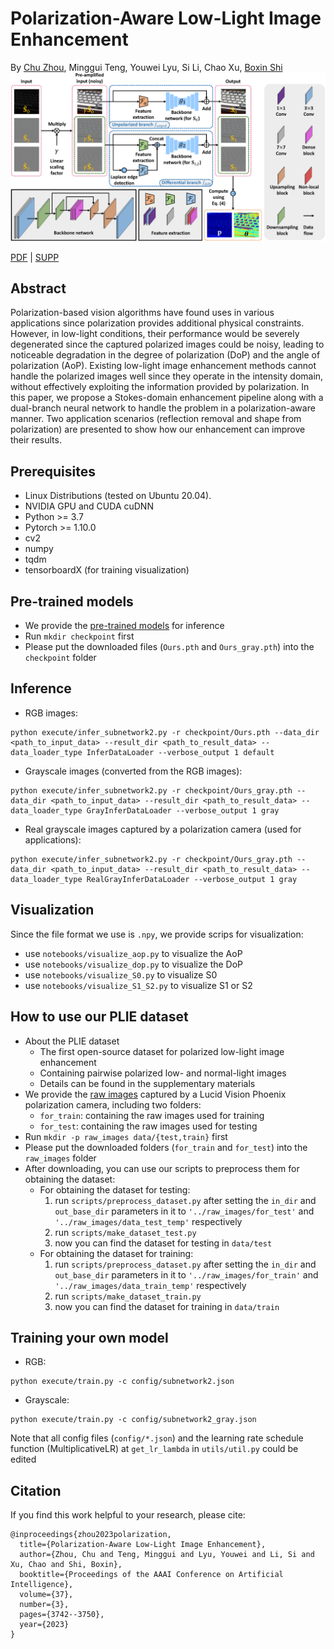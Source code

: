 # Polarization-Aware Low-Light Image Enhancement

By [Chu Zhou](https://fourson.github.io/), Minggui Teng, Youwei Lyu, Si Li, Chao Xu, [Boxin Shi](http://ci.idm.pku.edu.cn/)
![Network](Network.png)

[PDF](http://camera.pku.edu.cn/Zhou_AAAI23.pdf) | [SUPP](http://camera.pku.edu.cn/Zhou_AAAI23.pdf)

## Abstract
Polarization-based vision algorithms have found uses in various applications since polarization provides additional physical constraints. However, in low-light conditions, their performance would be severely degenerated since the captured polarized images could be noisy, leading to noticeable degradation in the degree of polarization (DoP) and the angle of polarization (AoP). Existing low-light image enhancement methods cannot handle the polarized images well since they operate in the intensity domain, without effectively exploiting the information provided by polarization. In this paper, we propose a Stokes-domain enhancement pipeline along with a dual-branch neural network to handle the problem in a polarization-aware manner. Two application scenarios (reflection removal and shape from polarization) are presented to show how our enhancement can improve their results.

## Prerequisites
* Linux Distributions (tested on Ubuntu 20.04).
* NVIDIA GPU and CUDA cuDNN
* Python >= 3.7
* Pytorch >= 1.10.0
* cv2
* numpy
* tqdm
* tensorboardX (for training visualization)

## Pre-trained models
* We provide the [pre-trained models](https://drive.google.com/drive/folders/1tL9wUvz-ZBOfnQeVfFycty8L3PG9tiKT?usp=sharing) for inference
* Run `mkdir checkpoint` first
* Please put the downloaded files (`Ours.pth` and `Ours_gray.pth`) into the `checkpoint` folder

## Inference
* RGB images:
```
python execute/infer_subnetwork2.py -r checkpoint/Ours.pth --data_dir <path_to_input_data> --result_dir <path_to_result_data> --data_loader_type InferDataLoader --verbose_output 1 default
```
* Grayscale images (converted from the RGB images):
```
python execute/infer_subnetwork2.py -r checkpoint/Ours_gray.pth --data_dir <path_to_input_data> --result_dir <path_to_result_data> --data_loader_type GrayInferDataLoader --verbose_output 1 gray
```
* Real grayscale images captured by a polarization camera (used for applications):
```
python execute/infer_subnetwork2.py -r checkpoint/Ours_gray.pth --data_dir <path_to_input_data> --result_dir <path_to_result_data> --data_loader_type RealGrayInferDataLoader --verbose_output 1 gray
```

## Visualization
Since the file format we use is `.npy`, we provide scrips for visualization:
* use `notebooks/visualize_aop.py` to visualize the AoP
* use `notebooks/visualize_dop.py` to visualize the DoP
* use `notebooks/visualize_S0.py` to visualize S0
* use `notebooks/visualize_S1_S2.py` to visualize S1 or S2

## How to use our PLIE dataset
* About the PLIE dataset
  * The first open-source dataset for polarized low-light image enhancement
  * Containing pairwise polarized low- and normal-light images
  * Details can be found in the supplementary materials
* We provide the [raw images](https://drive.google.com/drive/folders/1pKASjA0fQEIRwJVCGMokt3g_jOpcqOru?usp=sharing) captured by a Lucid Vision Phoenix polarization camera, including two folders:
  * `for_train`: containing the raw images used for training
  * `for_test`: containing the raw images used for testing
* Run `mkdir -p raw_images data/{test,train}` first
* Please put the downloaded folders (`for_train` and `for_test`) into the `raw_images` folder
* After downloading, you can use our scripts to preprocess them for obtaining the dataset:
  * For obtaining the dataset for testing:
    1. run `scripts/preprocess_dataset.py` after setting the `in_dir` and `out_base_dir` parameters in it to `'../raw_images/for_test'` and `'../raw_images/data_test_temp'` respectively
    2. run `scripts/make_dataset_test.py`
    3. now you can find the dataset for testing in `data/test`
  * For obtaining the dataset for training:
    1. run `scripts/preprocess_dataset.py` after setting the `in_dir` and `out_base_dir` parameters in it to `'../raw_images/for_train'` and `'../raw_images/data_train_temp'` respectively
    2. run `scripts/make_dataset_train.py`
    3. now you can find the dataset for training in `data/train`
  
## Training your own model
* RGB:
```
python execute/train.py -c config/subnetwork2.json
```
* Grayscale:
```
python execute/train.py -c config/subnetwork2_gray.json
```
Note that all config files (`config/*.json`) and the learning rate schedule function (MultiplicativeLR) at `get_lr_lambda` in `utils/util.py` could be edited

## Citation
If you find this work helpful to your research, please cite:
```
@inproceedings{zhou2023polarization,
  title={Polarization-Aware Low-Light Image Enhancement},
  author={Zhou, Chu and Teng, Minggui and Lyu, Youwei and Li, Si and Xu, Chao and Shi, Boxin},
  booktitle={Proceedings of the AAAI Conference on Artificial Intelligence},
  volume={37},
  number={3},
  pages={3742--3750},
  year={2023}
}
```
